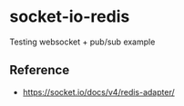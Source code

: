 # socket-io-redis

Testing websocket + pub/sub example

## Reference

- https://socket.io/docs/v4/redis-adapter/
